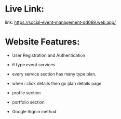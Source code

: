 # Live Link:

link: https://social-event-management-dd089.web.app/

# Website Features:

- User Registration and Authentication

- 6 type event services

- every service section has many type plan.

- when i click details then go plan details page.

- profile section

- portfolio section

- Google Signin method


